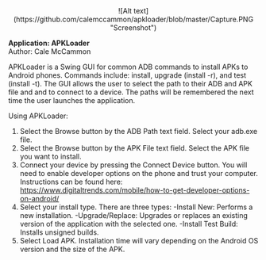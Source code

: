 <center>![Alt text](https://github.com/calemccammon/apkloader/blob/master/Capture.PNG "Screenshot")</center>

<b>Application: APKLoader</b><br/>
Author: Cale McCammon

APKLoader is a Swing GUI for common ADB commands to install APKs to Android phones. 
Commands include: install, upgrade (install -r), and test (install -t). 
The GUI allows the user to select the path to their ADB and APK file and and to connect to a device. 
The paths will be remembered the next time the user launches the application.

Using APKLoader:

1. Select the Browse button by the ADB Path text field. Select your adb.exe file.
2. Select the Browse button by the APK File text field. Select the APK file you want to install.
3. Connect your device by pressing the Connect Device button. You will need to enable developer options on the phone and
trust your computer. Instructions can be found here: https://www.digitaltrends.com/mobile/how-to-get-developer-options-on-android/
4. Select your install type. There are three types:
   -Install New: Performs a new installation.
   -Upgrade/Replace: Upgrades or replaces an existing version of the application with the selected one.
   -Install Test Build: Installs unsigned builds.
5. Select Load APK. Installation time will vary depending on the Android OS version and the size of the APK.
